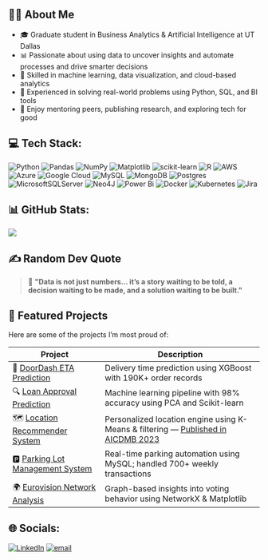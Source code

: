 ## 👩‍💻 About Me
- 🎓 Graduate student in Business Analytics & Artificial Intelligence at UT Dallas  
- 📊 Passionate about using data to uncover insights and automate processes and drive smarter decisions 
- 🧠 Skilled in machine learning, data visualization, and cloud-based analytics  
- 🔧 Experienced in solving real-world problems using Python, SQL, and BI tools  
- 🤝 Enjoy mentoring peers, publishing research, and exploring tech for good


## 💻 Tech Stack:
![Python](https://img.shields.io/badge/python-3670A0?style=flat-square&logo=python&logoColor=ffdd54) ![Pandas](https://img.shields.io/badge/pandas-%23150458.svg?style=flat-square&logo=pandas&logoColor=white) ![NumPy](https://img.shields.io/badge/numpy-%23013243.svg?style=flat-square&logo=numpy&logoColor=white) ![Matplotlib](https://img.shields.io/badge/Matplotlib-%23ffffff.svg?style=flat-square&logo=Matplotlib&logoColor=black)  ![scikit-learn](https://img.shields.io/badge/scikit--learn-%23F7931E.svg?style=flat-square&logo=scikit-learn&logoColor=white) ![R](https://img.shields.io/badge/r-%23276DC3.svg?style=flat-square&logo=r&logoColor=white) ![AWS](https://img.shields.io/badge/AWS-%23FF9900.svg?style=flat-square&logo=amazon-aws&logoColor=white) ![Azure](https://img.shields.io/badge/azure-%230072C6.svg?style=flat-square&logo=microsoftazure&logoColor=white) ![Google Cloud](https://img.shields.io/badge/GoogleCloud-%234285F4.svg?style=flat-square&logo=google-cloud&logoColor=white) ![MySQL](https://img.shields.io/badge/mysql-4479A1.svg?style=flat-square&logo=mysql&logoColor=white) ![MongoDB](https://img.shields.io/badge/MongoDB-%234ea94b.svg?style=flat-square&logo=mongodb&logoColor=white) ![Postgres](https://img.shields.io/badge/postgres-%23316192.svg?style=flat-square&logo=postgresql&logoColor=white) ![MicrosoftSQLServer](https://img.shields.io/badge/Microsoft%20SQL%20Server-CC2927?style=flat-square&logo=microsoft%20sql%20server&logoColor=white) ![Neo4J](https://img.shields.io/badge/Neo4j-008CC1?style=flat-square&logo=neo4j&logoColor=white) ![Power Bi](https://img.shields.io/badge/power_bi-F2C811?style=flat-square&logo=powerbi&logoColor=black)  ![Docker](https://img.shields.io/badge/docker-%230db7ed.svg?style=flat-square&logo=docker&logoColor=white) ![Kubernetes](https://img.shields.io/badge/kubernetes-%23326ce5.svg?style=flat-square&logo=kubernetes&logoColor=white) ![Jira](https://img.shields.io/badge/jira-%230A0FFF.svg?style=flat-square&logo=jira&logoColor=white) 

## 📊 GitHub Stats:
![](https://github-readme-stats.vercel.app/api/top-langs/?username=deepaliattavar&theme=dark&hide_border=false&include_all_commits=false&count_private=false&layout=compact)


## ✍️ Random Dev Quote
> 💬 **"Data is not just numbers... it’s a story waiting to be told, a decision waiting to be made, and a solution waiting to be built."**


## 📌 Featured Projects

Here are some of the projects I’m most proud of:

| Project | Description |
|--------|-------------|
| 🚚 [DoorDash ETA Prediction](https://github.com/deepaliattavar/DoorDash-ETA-Prediction) | Delivery time prediction using XGBoost with 190K+ order records |
| 🔍 [Loan Approval Prediction](https://github.com/deepaliattavar/Loan-Approval-Prediction) | Machine learning pipeline with 98% accuracy using PCA and Scikit-learn |
| 🗺️ [Location Recommender System](https://github.com/deepaliattavar/Location-Recommender-System) | Personalized location engine using K-Means & filtering — [Published in AICDMB 2023](https://doi.org/10.1201/9781003363781-32) |
| 🅿️ [Parking Lot Management System](https://github.com/deepaliattavar/Parking-Lot-Management-System) | Real-time parking automation using MySQL; handled 700+ weekly transactions |
| 🌍 [Eurovision Network Analysis](https://github.com/deepaliattavar/Eurovision-Network-Analysis) | Graph-based insights into voting behavior using NetworkX & Matplotlib |


## 🌐 Socials:
[![LinkedIn](https://img.shields.io/badge/LinkedIn-%230077B5.svg?logo=linkedin&logoColor=white)](https://linkedin.com/in/deepali-attavar) 
[![email](https://img.shields.io/badge/Email-D14836?logo=gmail&logoColor=white)](mailto:deepali.attavar@gmail.com) 

